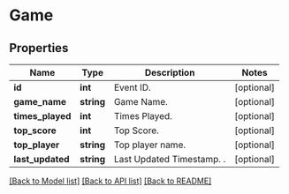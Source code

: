 # Game

## Properties
Name | Type | Description | Notes
------------ | ------------- | ------------- | -------------
**id** | **int** | Event ID. | [optional] 
**game_name** | **string** | Game Name. | [optional] 
**times_played** | **int** | Times Played. | [optional] 
**top_score** | **int** | Top Score. | [optional] 
**top_player** | **string** | Top player name. | [optional] 
**last_updated** | **string** | Last Updated Timestamp. . | [optional] 

[[Back to Model list]](../README.md#documentation-for-models) [[Back to API list]](../README.md#documentation-for-api-endpoints) [[Back to README]](../README.md)



